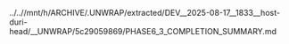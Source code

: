 ../..//mnt/h/ARCHIVE/.UNWRAP/extracted/DEV__2025-08-17__1833__host-duri-head/__UNWRAP/5c29059869/PHASE6_3_COMPLETION_SUMMARY.md